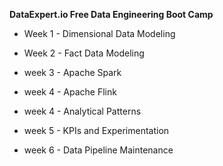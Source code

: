 <b>DataExpert.io Free Data Engineering Boot Camp</b>

- Week 1 - Dimensional Data Modeling

- Week 2 - Fact Data Modeling

- week 3 - Apache Spark

- week 4 - Apache Flink

- week 4 - Analytical Patterns

- week 5 - KPIs and Experimentation

- week 6 - Data Pipeline Maintenance



